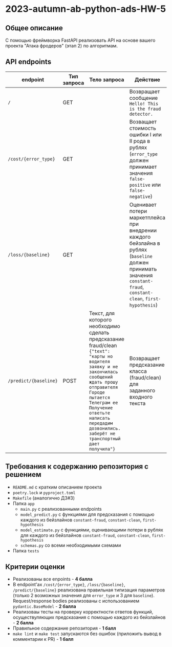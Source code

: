 # 2023-autumn-ab-python-ads-HW-5

## Общее описание

С помощью фреймворка FastAPI реализовать API на основе вашего проекта "Атака фродеров" (этап 2) по алгоритмам.

## API endpoints

| endpoint | Тип запроса | Тело запроса| Действие  | Примечание |
|----------|-------------|-------------|-----------|------------|
| ``/``    | GET         |             | Возвращает сообщение ``Hello! This is the fraud detector.``||
| ``/cost/{error_type}`` | GET         || Возващает стоимость ошибки I или II рода в рублях (``error_type`` должен принимает значения ``false-positive`` или ``false-negative``) | См. раздел Константы в Этапе 2 |
| ``/loss/{baseline}``| GET         || Оценивает потери маркетплейса при внедрении каждого бейзлайна в рублях (``baseline`` должен принимать значения ``constant-fraud``, ``constant-clean``, ``first-hypothesis``)  | См. раздел Бейзлайн и оценка качества в Этапе 2 |
| ``/predict/{baseline}`` | POST | Текст, для которого необходимо сделать предсказание fraud/clean ``{"text": "карты но водителя заявку и не закончилась сообщений ждать прошу отправителя Городе пытается Телеграм ее Получение ответьте написать передадим дозвонились. заберёт не транспортный дает получила"}`` | Возвращает предсказание класса (fraud/clean) для заданного входного текста| См. раздел Бейзлайн и оценка качества в Этапе 2 |

## Требования к содержанию репозитория с решением
* ``README.md`` с кратким описанием проекта
* ``poetry.lock`` и ``pyproject.toml``
* ``Makefile`` (аналогично ДЗ#3)
* Папка ``app``
    * ``main.py`` с реализованными endpoints
    * ``model_predict.py`` с функциями для предсказания с помощью каждого из бейзлайнов ``constant-fraud``, ``constant-clean``, ``first-hypothesis``
    * ``model_estimate.py`` с функциями, оценивающими потери в рублях для каждого из бейзлайнов ``constant-fraud``, ``constant-clean``, ``first-hypothesis``
    * ``schemas.py`` со всеми необходимыми схемами
* Папка ``tests``

## Критерии оценки
* Реализованы все enpoints - **4 балла**
* В endpoint'ах ``/cost/{error_type}``, ``/loss/{baseline}``, ``/predict/{baseline}`` реализована правильная типизация параметров (только 2 возможных значения для ``error_type`` и 3 для ``baseline``). Request/response bodies реализованы с использованием ``pydantic.BaseModel`` - **2 балла**
* Реализоваы тесты на проверку корректности ответов функций, осуществуляющих предсказания с помощью каждого из бейзлайнов - **2 балла**
* Правильное содержание репозитория - **1 балл**
* ``make lint`` и ``make test`` запускаются без ошибок (приложить вывод в комментарии к PR) - **1 балл**
